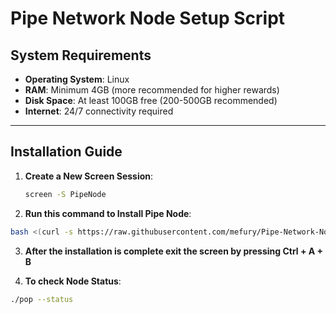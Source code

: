 # Pipe Network Node Setup Script

## System Requirements
- **Operating System**: Linux
- **RAM**: Minimum 4GB (more recommended for higher rewards)
- **Disk Space**: At least 100GB free (200-500GB recommended)
- **Internet**: 24/7 connectivity required

---

## Installation Guide

1. **Create a New Screen Session**:
   ```bash
   screen -S PipeNode

2. **Run this command to Install Pipe Node**:
```bash
bash <(curl -s https://raw.githubusercontent.com/mefury/Pipe-Network-Node-Setup-Script/main/pipenode.sh)
```

3. **After the installation is complete exit the screen by pressing Ctrl + A + B**

4. **To check Node Status**:
```bash
./pop --status
